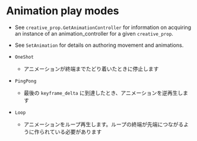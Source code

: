 # Animation play modes

- See `creative_prop.GetAnimationController` for information on acquiring an instance of an animation_controller for a given `creative_prop`.
- See `SetAnimation` for details on authoring movement and animations.

- `OneShot`
  - アニメーションが終端までたどり着いたときに停止します
- `PingPong`
  - 最後の `keyframe_delta` に到達したとき、アニメーションを逆再生します
- `Loop`
  - アニメーションをループ再生します。ループの終端が先端につながるように作られている必要があります
